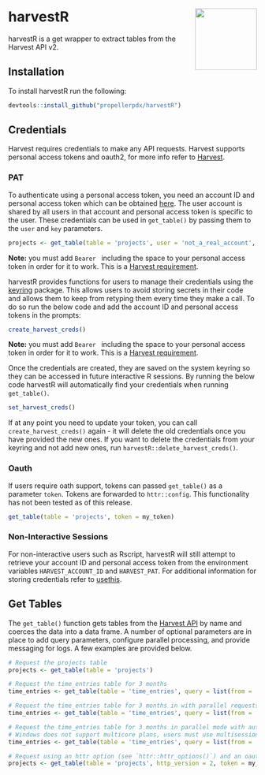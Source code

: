 # harvestR <img src="man/figures/logo.png" align="right" height="125" width="125" />

harvestR is a get wrapper to extract tables from the Harvest API v2. 

## Installation
To install harvestR run the following:
``` r
devtools::install_github("propellerpdx/harvestR")
```

## Credentials
Harvest requires credentials to make any API requests. Harvest supports personal access tokens and oauth2, for more info refer to [Harvest](https://help.getharvest.com/api-v2/authentication-api/authentication/authentication/).

### PAT  
To authenticate using a personal access token, you need an account ID and personal access token which can be obtained [here](https://id.getharvest.com/developers). The user account is shared by all users in that account and personal access token is specific to the user. These credentials can be used in `get_table()` by passing them to the `user` and `key` parameters. 
``` r
projects <- get_table(table = 'projects', user = 'not_a_real_account', key 'Bearer fake_personal_access_token')
```
**Note:** you must add `Bearer ` including the space to your personal access token in order for it to work. This is a [Harvest requirement](https://help.getharvest.com/api-v2/authentication-api/authentication/authentication/).

harvestR provides functions for users to manage their credentials using the [keyring](https://github.com/r-lib/keyring) package. This allows users to avoid storing secrets in their code and allows them to keep from retyping them every time they make a call. To do so run the below code and add the account ID and personal access tokens in the prompts:
``` r
create_harvest_creds()
```  
**Note:** you must add `Bearer ` including the space to your personal access token in order for it to work. This is a [Harvest requirement](https://help.getharvest.com/api-v2/authentication-api/authentication/authentication/).

Once the credentials are created, they are saved on the system keyring so they can be accessed in future interactive R sessions. By running the below code harvestR will automatically find your credentials when running `get_table()`.  

``` r
set_harvest_creds()
```  

If at any point you need to update your token, you can call `create_harvest_creds()` again - it will delete the old credentials once you have provided the new ones. If you want to delete the credentials from your keyring and not add new ones, run `harvestR::delete_harvest_creds()`.

### Oauth  
If users require oath support, tokens can passed `get_table()` as a parameter `token`. Tokens are forwarded to `httr::config`. This functionality has not been tested as of this release.
``` r
get_table(table = 'projects', token = my_token)
```  
  
### Non-Interactive Sessions  
For non-interactive users such as Rscript, harvestR will still attempt to retrieve your account ID and personal access token from the environment variables `HARVEST_ACCOUNT_ID` and `HARVEST_PAT`. For additional information for storing credentials refer to [usethis](https://usethis.r-lib.org/articles/articles/git-credentials.html).
  
## Get Tables
The `get_table()` function gets tables from the [Harvest API](https://help.getharvest.com/api-v2/) by name and coerces the data into a data frame. A number of optional parameters are in place to add query parameters, configure parallel processing, and provide messaging for logs. A few examples are provided below.

``` r
# Request the projects table
projects <- get_table(table = 'projects')

# Request the time_entries table for 3 months
time_entries <- get_table(table = 'time_entries', query = list(from = '2018-01-01', to = '2018-03-31'))

# Request the time_entries table for 3 months in with parallel requests
time_entries <- get_table(table = 'time_entries', query = list(from = '2018-01-01', to = '2018-03-31'), plan_options = list(strategy = "multicore"))

# Request the time_entries table for 3 months in parallel mode with automatic retries lowered to 1 (times) and messaging on (quiet)
# Windows does not support multicore plans, users must use multisession
time_entries <- get_table(table = 'time_entries', query = list(from = '2018-01-01', to = '2018-03-31'), plan_options = list(strategy = "multisession"), times = 1, quiet = F)

# Request using an httr option (see `httr::httr_options()`) and an oauth token
projects <- get_table(table = 'projects', http_version = 2, token = my_token)
```
